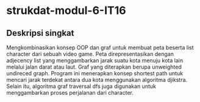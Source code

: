 # strukdat-modul-6-IT16

## Deskripsi singkat

Mengkombinasikan konsep OOP dan graf untuk membuat peta beserta list character dari sebuah video game.
Peta direpresentasikan dengan adjecency list yang menggambarkan jarak suatu kota menuju kota lain melalui jalan darat atau laut. Graf yang diterapkan berupa unweighted undireced graph. Program ini menerapkan konsep shortest path untuk mencari jarak terdekat antara dua kota menggunakan algoritma djikstra. Selain itu, algoritma graf traversal dfs juga digunakan untuk menggambarkan proses perjalanan dari character.


